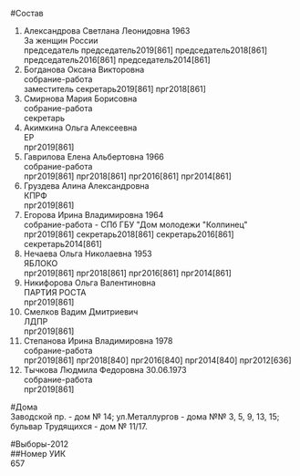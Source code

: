 #Состав  
1. Александрова Светлана Леонидовна 1963  
    За женщин России  
    председатель председатель2019[861] председатель2018[861] председатель2016[861] председатель2014[861]  
2. Богданова Оксана Викторовна  
    собрание-работа  
    заместитель секретарь2019[861] прг2018[861]  
3. Смирнова Мария Борисовна  
    собрание-работа  
    секретарь  
4. Акимкина Ольга Алексеевна  
    ЕР  
    прг2019[861]  
5. Гаврилова Елена Альбертовна 1966  
    собрание-работа  
    прг2019[861] прг2018[861] прг2016[861] прг2014[861]  
6. Груздева Алина Александровна  
    КПРФ  
    прг2019[861]  
7. Егорова Ирина Владимировна 1964  
    собрание-работа - СПб ГБУ "Дом молодежи "Колпинец"  
    прг2019[861] секретарь2018[861] секретарь2016[861] секретарь2014[861]  
8. Нечаева Ольга Николаевна 1953  
    ЯБЛОКО  
    прг2019[861] прг2018[861] прг2016[861] прг2014[861]  
9. Никифорова Ольга Валентиновна  
    ПАРТИЯ РОСТА  
    прг2019[861]  
10. Смелков Вадим Дмитриевич  
    ЛДПР  
    прг2019[861]  
11. Степанова Ирина Владимировна 1978  
    собрание-работа  
    прг2019[861] прг2018[840] прг2016[840] прг2014[840] прг2012[636]  
12. Тычкова Людмила Федоровна 30.06.1973  
    собрание-работа  
    прг2019[861]  
  
#Дома  
Заводской пр. - дом № 14; ул.Металлургов - дома №№ 3, 5, 9, 13, 15; бульвар Трудящихся - дом № 11/17.  
  
#Выборы-2012  
##Номер УИК  
657  
